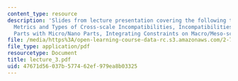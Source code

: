 ```yaml
---
content_type: resource
description: 'Slides from lecture presentation covering the following topics: Principles,
  Metrics and Types of Cross-scale Incompatibilities, Incompatibilities of Macro/Meso
  Parts with Micro/Nano Parts, Integrating Constraints on Macro/Meso-scale Parts.'
file: /media/https%3A/open-learning-course-data-rc.s3.amazonaws.com/2-76-multi-scale-system-design-fall-2004/47671d56037b577462ef979ea8b03325_lecture_3.pdf
file_type: application/pdf
resourcetype: Document
title: lecture_3.pdf
uid: 47671d56-037b-5774-62ef-979ea8b03325
---
```

